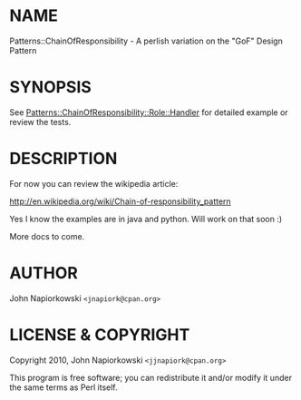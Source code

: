 # NAME
 

Patterns::ChainOfResponsibility - A perlish variation on the "GoF" Design Pattern

# SYNOPSIS

See [Patterns::ChainOfResponsibility::Role::Handler](http://search.cpan.org/perldoc?Patterns::ChainOfResponsibility::Role::Handler) for detailed example or
review the tests.

# DESCRIPTION

For now you can review the wikipedia article:

http://en.wikipedia.org/wiki/Chain-of-responsibility_pattern

Yes I know the examples are in java and python.  Will work on that soon :)

More docs to come.
 

# AUTHOR

John Napiorkowski `<jnapiork@cpan.org>` 
 

# LICENSE & COPYRIGHT
 

Copyright 2010, John Napiorkowski `<jjnapiork@cpan.org>`

This program is free software; you can redistribute it and/or modify
it under the same terms as Perl itself.
 
